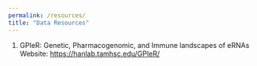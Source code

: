 ```yaml
---
permalink: /resources/
title: "Data Resources"
---
```

1. GPIeR: Genetic, Pharmacogenomic, and Immune landscapes of eRNAs
   Website: <a href="https://hanlab.tamhsc.edu/GPIeR/" style="text-decoration:underline;color:#CCDDFF;">https://hanlab.tamhsc.edu/GPIeR/</a>

